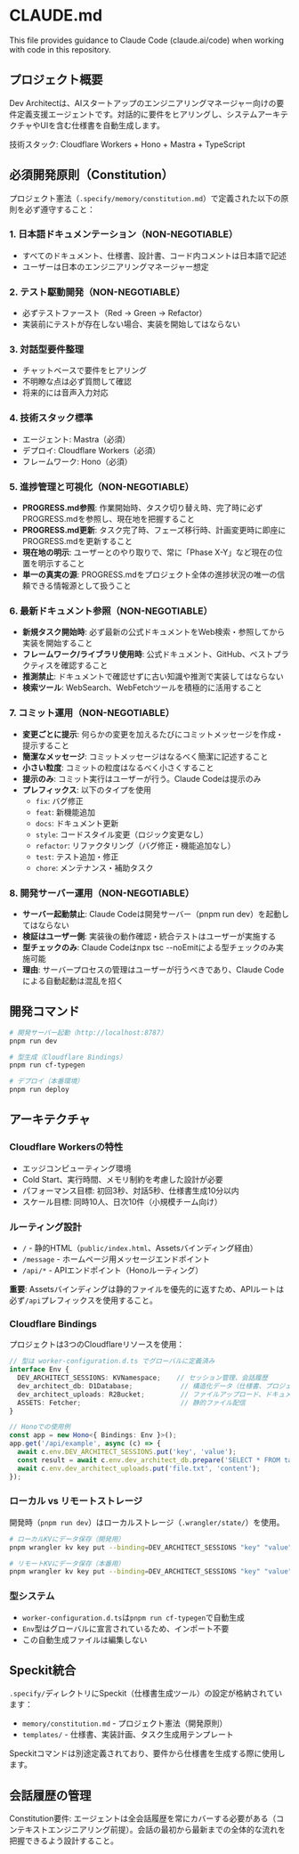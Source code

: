# CLAUDE.md

This file provides guidance to Claude Code (claude.ai/code) when working with code in this repository.

## プロジェクト概要

Dev Architectは、AIスタートアップのエンジニアリングマネージャー向けの要件定義支援エージェントです。対話的に要件をヒアリングし、システムアーキテクチャやUIを含む仕様書を自動生成します。

技術スタック: Cloudflare Workers + Hono + Mastra + TypeScript

## 必須開発原則（Constitution）

プロジェクト憲法（`.specify/memory/constitution.md`）で定義された以下の原則を必ず遵守すること：

### 1. 日本語ドキュメンテーション（NON-NEGOTIABLE）
- すべてのドキュメント、仕様書、設計書、コード内コメントは日本語で記述
- ユーザーは日本のエンジニアリングマネージャー想定

### 2. テスト駆動開発（NON-NEGOTIABLE）
- 必ずテストファースト（Red → Green → Refactor）
- 実装前にテストが存在しない場合、実装を開始してはならない

### 3. 対話型要件整理
- チャットベースで要件をヒアリング
- 不明瞭な点は必ず質問して確認
- 将来的には音声入力対応

### 4. 技術スタック標準
- エージェント: Mastra（必須）
- デプロイ: Cloudflare Workers（必須）
- フレームワーク: Hono（必須）

### 5. 進捗管理と可視化（NON-NEGOTIABLE）
- **PROGRESS.md参照**: 作業開始時、タスク切り替え時、完了時に必ずPROGRESS.mdを参照し、現在地を把握すること
- **PROGRESS.md更新**: タスク完了時、フェーズ移行時、計画変更時に即座にPROGRESS.mdを更新すること
- **現在地の明示**: ユーザーとのやり取りで、常に「Phase X-Y」など現在の位置を明示すること
- **単一の真実の源**: PROGRESS.mdをプロジェクト全体の進捗状況の唯一の信頼できる情報源として扱うこと

### 6. 最新ドキュメント参照（NON-NEGOTIABLE）
- **新規タスク開始時**: 必ず最新の公式ドキュメントをWeb検索・参照してから実装を開始すること
- **フレームワーク/ライブラリ使用時**: 公式ドキュメント、GitHub、ベストプラクティスを確認すること
- **推測禁止**: ドキュメントで確認せずに古い知識や推測で実装してはならない
- **検索ツール**: WebSearch、WebFetchツールを積極的に活用すること

### 7. コミット運用（NON-NEGOTIABLE）
- **変更ごとに提示**: 何らかの変更を加えるたびにコミットメッセージを作成・提示すること
- **簡潔なメッセージ**: コミットメッセージはなるべく簡潔に記述すること
- **小さい粒度**: コミットの粒度はなるべく小さくすること
- **提示のみ**: コミット実行はユーザーが行う。Claude Codeは提示のみ
- **プレフィックス**: 以下のタイプを使用
  - `fix`: バグ修正
  - `feat`: 新機能追加
  - `docs`: ドキュメント更新
  - `style`: コードスタイル変更（ロジック変更なし）
  - `refactor`: リファクタリング（バグ修正・機能追加なし）
  - `test`: テスト追加・修正
  - `chore`: メンテナンス・補助タスク

### 8. 開発サーバー運用（NON-NEGOTIABLE）
- **サーバー起動禁止**: Claude Codeは開発サーバー（pnpm run dev）を起動してはならない
- **検証はユーザー側**: 実装後の動作確認・統合テストはユーザーが実施する
- **型チェックのみ**: Claude Codeはnpx tsc --noEmitによる型チェックのみ実施可能
- **理由**: サーバープロセスの管理はユーザーが行うべきであり、Claude Codeによる自動起動は混乱を招く

## 開発コマンド

```bash
# 開発サーバー起動（http://localhost:8787）
pnpm run dev

# 型生成（Cloudflare Bindings）
pnpm run cf-typegen

# デプロイ（本番環境）
pnpm run deploy
```

## アーキテクチャ

### Cloudflare Workersの特性
- エッジコンピューティング環境
- Cold Start、実行時間、メモリ制約を考慮した設計が必要
- パフォーマンス目標: 初回3秒、対話5秒、仕様書生成10分以内
- スケール目標: 同時10人、日次10件（小規模チーム向け）

### ルーティング設計
- `/` - 静的HTML（`public/index.html`、Assetsバインディング経由）
- `/message` - ホームページ用メッセージエンドポイント
- `/api/*` - APIエンドポイント（Honoルーティング）

**重要**: Assetsバインディングは静的ファイルを優先的に返すため、APIルートは必ず`/api`プレフィックスを使用すること。

### Cloudflare Bindings

プロジェクトは3つのCloudflareリソースを使用：

```typescript
// 型は worker-configuration.d.ts でグローバルに定義済み
interface Env {
  DEV_ARCHITECT_SESSIONS: KVNamespace;    // セッション管理、会話履歴
  dev_architect_db: D1Database;            // 構造化データ（仕様書、プロジェクト情報）
  dev_architect_uploads: R2Bucket;         // ファイルアップロード、ドキュメント保存
  ASSETS: Fetcher;                         // 静的ファイル配信
}

// Honoでの使用例
const app = new Hono<{ Bindings: Env }>();
app.get('/api/example', async (c) => {
  await c.env.DEV_ARCHITECT_SESSIONS.put('key', 'value');
  const result = await c.env.dev_architect_db.prepare('SELECT * FROM table').all();
  await c.env.dev_architect_uploads.put('file.txt', 'content');
});
```

### ローカル vs リモートストレージ

開発時（`pnpm run dev`）はローカルストレージ（`.wrangler/state/`）を使用。

```bash
# ローカルKVにデータ保存（開発用）
pnpm wrangler kv key put --binding=DEV_ARCHITECT_SESSIONS "key" "value"

# リモートKVにデータ保存（本番用）
pnpm wrangler kv key put --binding=DEV_ARCHITECT_SESSIONS "key" "value" --remote
```

### 型システム

- `worker-configuration.d.ts`は`pnpm run cf-typegen`で自動生成
- `Env`型はグローバルに宣言されているため、インポート不要
- この自動生成ファイルは編集しない

## Speckit統合

`.specify/`ディレクトリにSpeckit（仕様書生成ツール）の設定が格納されています：

- `memory/constitution.md` - プロジェクト憲法（開発原則）
- `templates/` - 仕様書、実装計画、タスク生成用テンプレート

Speckitコマンドは別途定義されており、要件から仕様書を生成する際に使用します。

## 会話履歴の管理

Constitution要件: エージェントは全会話履歴を常にカバーする必要がある（コンテキストエンジニアリング前提）。会話の最初から最新までの全体的な流れを把握できるよう設計すること。
